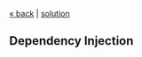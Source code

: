 [« back](../README.md#do-you-need-to-know-how-to-implement-design-patterns) | [solution](./)
## Dependency Injection